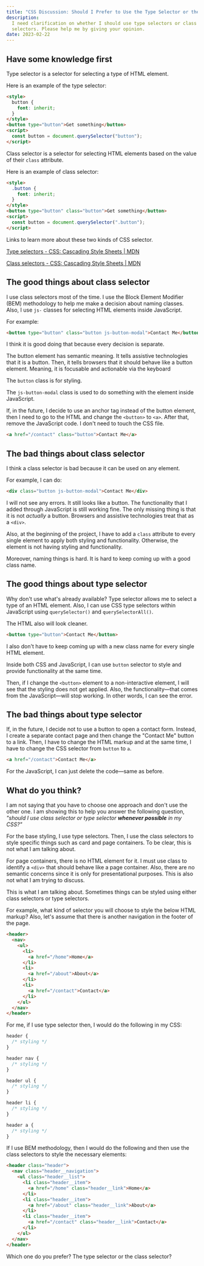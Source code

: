 ```yaml
---
title: "CSS Discussion: Should I Prefer to Use the Type Selector or the Class Selector?"
description:
  I need clarification on whether I should use type selectors or class
  selectors. Please help me by giving your opinion.
date: 2023-02-22
---
```


## Have some knowledge first

Type selector is a selector for selecting a type of HTML element.

Here is an example of the type selector:

```html
<style>
  button {
    font: inherit;
  }
</style>
<button type="button">Get something</button>
<script>
  const button = document.querySelector("button");
</script>
```

Class selector is a selector for selecting HTML elements based on the value of their `class` attribute.

Here is an example of class selector:

```html
<style>
  .button {
    font: inherit;
  }
</style>
<button type="button" class="button">Get something</button>
<script>
  const button = document.querySelector(".button");
</script>
```

Links to learn more about these two kinds of CSS selector.

[Type selectors - CSS: Cascading Style Sheets | MDN](https://developer.mozilla.org/en-US/docs/Web/CSS/Type_selectors)

[Class selectors - CSS: Cascading Style Sheets | MDN](https://developer.mozilla.org/en-US/docs/Web/CSS/Class_selectors)

## The good things about class selector

I use class selectors most of the time. I use the Block Element Modifier (BEM) methodology to help me make a decision about naming classes. Also, I use `js-` classes for selecting HTML elements inside JavaScript.

For example:

```html
<button type="button" class="button js-button-modal">Contact Me</button>
```

I think it is good doing that because every decision is separate.

The button element has semantic meaning. It tells assistive technologies that it is a button. Then, it tells browsers that it should behave like a button element. Meaning, it is focusable and actionable via the keyboard

The `button` class is for styling.

The `js-button-modal` class is used to do something with the element inside JavaScript.

If, in the future, I decide to use an anchor tag instead of the button element, then I need to go to the HTML and change the `<button>` to `<a>`. After that, remove the JavaScript code. I don't need to touch the CSS file.

```html
<a href="/contact" class="button">Contact Me</a>
```

## The bad things about class selector

I think a class selector is bad because it can be used on any element.

For example, I can do:

```html
<div class="button js-button-modal">Contact Me</div>
```

I will not see any errors. It still looks like a button. The functionality that I added through JavaScript is still working fine. The only missing thing is that it is not _actually_ a button. Browsers and assistive technologies treat that as a `<div>`.

Also, at the beginning of the project, I have to add a `class` attribute to every single element to apply both styling and functionality. Otherwise, the element is not having styling and functionality.

Moreover, naming things is hard. It is hard to keep coming up with a good class name.

## The good things about type selector

Why don't use what's already available? Type selector allows me to select a type of an HTML element. Also, I can use CSS type selectors within JavaScript using `querySelector()` and `querySelectorAll()`.

The HTML also will look cleaner.

```html
<button type="button">Contact Me</button>
```

I also don't have to keep coming up with a new class name for every single HTML element.

Inside both CSS and JavaScript, I can use `button` selector to style and provide functionality at the same time.

Then, if I change the `<button>` element to a non-interactive element, I will see that the styling does not get applied. Also, the functionality—that comes from the JavaScript—will stop working. In other words, I can see the error.

## The bad things about type selector

If, in the future, I decide not to use a button to open a contact form. Instead, I create a separate contact page and then change the "Contact Me" button to a link. Then, I have to change the HTML markup and at the same time, I have to change the CSS selector from `button` to `a`.

```html
<a href="/contact">Contact Me</a>
```

For the JavaScript, I can just delete the code—same as before.

## What do you think?

I am not saying that you have to choose one approach and don't use the other one. I am showing this to help you answer the following question, _"should I use class selector or type selector **whenever possible** in my CSS?"_

For the base styling, I use type selectors. Then, I use the class selectors to style specific things such as card and page containers. To be clear, this is not what I am talking about.

For page containers, there is no HTML element for it. I must use class to identify a `<div>` that should behave like a page container. Also, there are no semantic concerns since it is only for presentational purposes. This is also not what I am trying to discuss.

This is what I am talking about. Sometimes things can be styled using either class selectors or type selectors.

For example, what kind of selector you will choose to style the below HTML markup? Also, let's assume that there is another navigation in the footer of the page.

```html
<header>
  <nav>
    <ul>
      <li>
        <a href="/home">Home</a>
      </li>
      <li>
        <a href="/about">About</a>
      </li>
      <li>
        <a href="/contact">Contact</a>
      </li>
    </ul>
  </nav>
</header>
```

For me, if I use type selector then, I would do the following in my CSS:

```css
header {
  /* styling */
}

header nav {
  /* styling */
}

header ul {
  /* styling */
}

header li {
  /* styling */
}

header a {
  /* styling */
}
```

If I use BEM methodology, then I would do the following and then use the class selectors to style the necessary elements:

```html
<header class="header">
  <nav class="header__navigation">
    <ul class="header__list">
      <li class="header__item">
        <a href="/home" class="header__link">Home</a>
      </li>
      <li class="header__item">
        <a href="/about" class="header__link">About</a>
      </li>
      <li class="header__item">
        <a href="/contact" class="header__link">Contact</a>
      </li>
    </ul>
  </nav>
</header>
```

Which one do you prefer? The type selector or the class selector?
